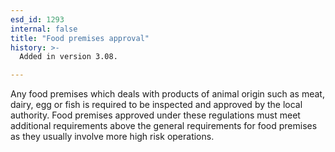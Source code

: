 ```yaml
---
esd_id: 1293
internal: false
title: "Food premises approval"
history: >-
  Added in version 3.08.

---
```


Any food premises which deals with products of animal origin such as meat, dairy, egg or fish is required to be inspected and approved by the local authority. Food premises approved under these regulations must meet additional requirements above the general requirements for food premises as they usually involve more high risk operations.

